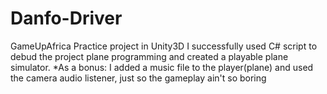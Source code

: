# Danfo-Driver
 GameUpAfrica Practice project in Unity3D
I successfully used C# script to debud the project plane programming and created a playable plane simulator.
*As a bonus: I added a music file to the player(plane) and used the camera audio listener, just so the gameplay ain't so boring
